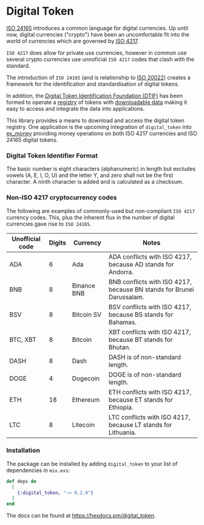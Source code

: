 # Digital Token

[ISO 24165](https://www.iso.org/standard/80601.html) introduces a common language for digital currencies. Up until now, digital currencies ("crypto") have been an uncomfortable fit into the world of currencies which are governed by [ISO 4217](https://en.wikipedia.org/wiki/ISO_4217).

`ISO 4217` does allow for private use currencies, however in common use several crypto currencies use unnoficial `ISO 4217` codes that clash with the standard.

The introduction of `ISO 24165` (and is relationship to [ISO 20022](https://www.iso20022.org)) creates a framework for the identification and standardisation of digital tokens.

In addition, the [Digital Token Identification Foundation (DTIF)](https://dtif.org) has been formed to operate a [registry](https://dtif.org/token-registry-search/) of tokens with [downloadable data](https://dtif.org/download-dti-registry/) making it easy to access and integrate the data into applications.

This library provides a means to download and access the digital token registry. One application is the upcoming integration of `digital_token` into [ex_money](https://github.com/kipcole9/money) providing money operations on both ISO 4217 currencies and ISO 24165 digital tokens.

### Digital Token Identifier Format

The basic number is eight characters (alphanumeric) in length but excludes vowels (A, E, I, O, U) and the letter Y, and zero shall not be the first character.  A ninth character is added and is calculated as a checksum.

### Non-ISO 4217 cryptocurrency codes

The following are examples of commonly-used but non-compliant `ISO 4217` currency codes. This, plus the inherent flux in the number of digital currencies gave rise to `ISO 24165`.


Unofficial code | Digits | Currency | Notes
---------- | --- | ------------- | ---------
ADA       | 6 | Ada	        | ADA conflicts with ISO 4217, because AD stands for Andorra.
BNB       | 8 | Binance	BNB | BNB conflicts with ISO 4217, because BN stands for Brunei Darussalam.
BSV       | 8 | Bitcoin SV	| BSV conflicts with ISO 4217, because BS stands for Bahamas.
BTC, XBT  | 8 |	Bitcoin     |	XBT conflicts with ISO 4217, because BT stands for Bhutan.
DASH      |	8	| Dash	      | DASH is of non-standard length.
DOGE      |	4 |	Dogecoin	  | DOGE is of non-standard length.
ETH       | 18|	Ethereum	  | ETH conflicts with ISO 4217, because ET stands for Ethiopia.
LTC       | 8 |	Litecoin	  | LTC conflicts with ISO 4217, because LT stands for Lithuania.

### Installation

The package can be installed by adding `digital_token` to your list of dependencies in `mix.exs`:

```elixir
def deps do
  [
    {:digital_token, "~> 0.2.0"}
  ]
end
```

The docs can be found at <https://hexdocs.pm/digital_token>.

